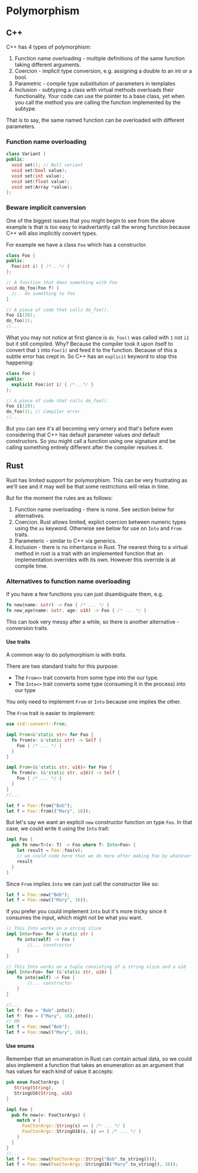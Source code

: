 # Polymorphism

## C++

C++ has 4 types of polymorphism:

1. Function name overloading - multiple definitions of the same function taking different arguments. 
2. Coercion - implicit type conversion, e.g. assigning a double to an int or a bool.
3. Parametric - compile type substitution of parameters in templates
4. Inclusion - subtyping a class with virtual methods overloads their functionality. Your code can use the pointer to a base class, yet when you call the method you are calling the function implemented by the subtype.

That is to say, the same named function can be overloaded with different parameters. 

### Function name overloading

```c++
class Variant {
public:
  void set(); // Null variant
  void set(bool value);
  void set(int value);
  void set(float value);
  void set(Array *value);
};
```

### Beware implicit conversion

One of the biggest issues that you might begin to see from the above example is that is too easy to inadvertantly call the wrong function because C++ will also implicitly convert types. 

For example we have a class `Foo` which has a constructor.

```c++
class Foo {
public:
  Foo(int i) { /*...*/ }
};

// A function that does something with Foo
void do_foo(Foo f) {
  //.. do something to foo
}

// A piece of code that calls do_foo().
Foo i1(20);
do_foo(1);
//...

```

What you may not notice at first glance is `do_foo()` was called with `1` not `i1` but it still compiled. Why? Because the compiler took it upon itself to convert that `1` into `Foo(1)` and feed it to the function. Because of this a subtle error has crept in. So C++ has an `explicit` keyword to stop this happening:

```c++
class Foo {
public:
  explicit Foo(int i) { /*...*/ }
};

// A piece of code that calls do_foo().
Foo i1(20);
do_foo(1); // Compiler error
//...
```

But you can see it's all becoming very ornery and that's before even considering that C++ has default parameter values _and_ default constructors. So you might call a function using one signature and be calling something entirely different after the compiler resolves it.

## Rust

Rust has limited support for polymorphism. This can be very frustrating as we'll see and it may well be that some restrictions will relax in time.

But for the moment the rules are as follows:

1. Function name overloading - there is none. See section below for alternatives.
2. Coercion. Rust allows limited, explict coercion between numeric types using the `as` keyword. Otherwise see below for use on `Into` and `From` traits.
3. Parameteric - similar to C++ via generics.
4. Inclusion - there is no inheritance in Rust. The nearest thing to a virtual method in rust is a trait with an implemented function that an implementation overrides with its own. However this override is at compile time.

### Alternatives to function name overloading

If you have a few functions you can just disambiguate them, e.g.

```rust
fn new(name: &str) -> Foo { /* ... */ }
fn new_age(name: &str, age: u16) -> Foo { /* ... */ }
```

This can look very messy after a while, so there is another alternative - conversion traits.

#### Use traits

A common way to do polymorphism is with _traits_.
 
There are two standard traits for this purpose:

* The `From<>` trait converts from some type into the our type. 
* The `Into<>` trait converts some type (consuming it in the process) into our type 

You only need to implement `From` or `Into` because one implies the other.

The `From` trait is easier to implement:

```rust
use std::convert::From;

impl From<&'static str> for Foo {
  fn from(v: &'static str) -> Self {
    Foo { /* ... */ }
  }
}

impl From<(&'static str, u16)> for Foo {
  fn from(v: (&'static str, u16)) -> Self {
    Foo { /* ... */ }
  }
}
//...

let f = Foo::from("Bob");
let f = Foo::from(("Mary", 16));
```

But let's say we want an explicit `new` constructor function on type `Foo`. In that case, we could write it using the `Into` trait:

```rust
impl Foo {
  pub fn new<T>(v: T) -> Foo where T: Into<Foo> {
    let result = Foo::foo(v);
    // we could code here that we do here after making Foo by whatever means
    result
  }
}
```

Since `From` implies `Into` we can just call the constructor like so:

```rust
let f = Foo::new("Bob");
let f = Foo::new(("Mary", 16));
```

If you prefer you could implement `Into` but it's more tricky since it consumes the input, which might not be what you want.

```rust
// This Into works on a string slice
impl Into<Foo> for &'static str {
    fn into(self) -> Foo {    
        //... constructor
    }    
}

// This Into works on a tuple consisting of a string slice and a u16
impl Into<Foo> for (&'static str, u16) {    
    fn into(self) -> Foo {    
        //... constructor
    }    
}

//...
let f: Foo = "Bob".into();
let f: Foo = ("Mary", 16).into();
// OR
let f = Foo::new("Bob");
let f = Foo::new(("Mary", 16));
```

#### Use enums

Remember that an enumeration in Rust can contain actual data, so we could also implement a function that takes an enumeration as an argument that has values for each kind of value it accepts:

```rust
pub enum FooCtorArgs {
   String(String),
   StringU16(String, u16)
}

impl Foo {
  pub fn new(v: FooCtorArgs) {
    match v {
      FooCtorArgs::String(s) => { /* ... */ }
      FooCtorArgs::StringU16(s, i) => { /* ... */ }
    }
  }
}
//...
let f = Foo::new(FooCtorArgs::String("Bob".to_string()));
let f = Foo::new(FooCtorArgs::StringU16("Mary".to_string(), 16));
```
